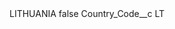 <?xml version="1.0" encoding="UTF-8"?>
<CustomMetadata xmlns="http://soap.sforce.com/2006/04/metadata" xmlns:xsi="http://www.w3.org/2001/XMLSchema-instance" xmlns:xsd="http://www.w3.org/2001/XMLSchema">
    <label>LITHUANIA</label>
    <protected>false</protected>
    <values>
        <field>Country_Code__c</field>
        <value xsi:type="xsd:string">LT</value>
    </values>
</CustomMetadata>
